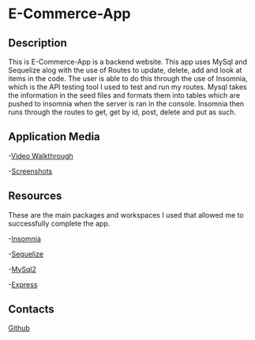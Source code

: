 # E-Commerce-App



## Description
This is E-Commerce-App is a backend website. This app uses MySql and Sequelize alog with the use of Routes to update, delete, add and look at items in the code. The user is able to do this through the use of Insomnia, which is the API testing tool I used to test and run my routes. Mysql takes the information in the seed files and formats them into tables which are pushed to insomnia when the server is ran in the console. Insomnia then runs through the routes to get, get by id, post, delete and put as such.



## Application Media

-[Video Walkthrough](https://drive.google.com/file/d/1Xjb9qex6pO6W6CNoUwC83PxCJdlgjlp4/view)

-[Screenshots](C:\Users\Kyaah\Documents\E-Commerce-App\Assets)



## Resources

These are the main packages and workspaces I used that allowed me to successfully complete the app.

-[Insomnia](https://support.qacafe.com/knowledge-base/how-to-use-the-insomnia-cdrouter-web-api-workspace/)

-[Sequelize](https://www.npmjs.com/package/sequelize)

-[MySql2](https://www.npmjs.com/package/mysql2)

-[Express](https://www.npmjs.com/package/express)





## Contacts

[Github](https://github.com/KyaahB)

